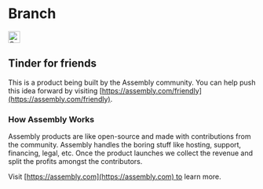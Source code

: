# Branch

<a href="https://assembly.com/friendly/bounties"><img src="https://asm-badger.herokuapp.com/friendly/badges/tasks.svg" height="24px" alt="Open Tasks" /></a>

## Tinder for friends

This is a product being built by the Assembly community. You can help push this idea forward by visiting [https://assembly.com/friendly](https://assembly.com/friendly).

### How Assembly Works

Assembly products are like open-source and made with contributions from the community. Assembly handles the boring stuff like hosting, support, financing, legal, etc. Once the product launches we collect the revenue and split the profits amongst the contributors.

Visit [https://assembly.com](https://assembly.com) to learn more.
